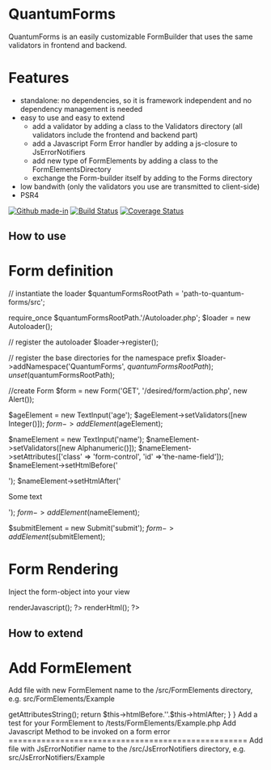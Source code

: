 # QuantumForms
QuantumForms is an easily customizable FormBuilder that uses the same validators in frontend and backend.

Features
========
 - standalone: no dependencies, so it is framework independent and no dependency management is needed
 - easy to use and easy to extend
   - add a validator by adding a class to the Validators directory (all validators include the frontend and backend part)
   - add a Javascript Form Error handler by adding a js-closure to JsErrorNotifiers
   - add new type of FormElements by adding a class to the FormElementsDirectory
   - exchange the Form-builder itself by adding to the Forms directory 
 - low bandwith (only the validators you use are transmitted to client-side)
 - PSR4

[![Github made-in](https://img.shields.io/badge/Made_In-Berlin-green.svg)](#) [![Build Status](https://travis-ci.org/FranzWegener/QuantumForms.svg?branch=master)](https://travis-ci.org/FranzWegener/QuantumForms) [![Coverage Status](https://coveralls.io/repos/github/FranzWegener/QuantumForms/badge.svg?branch=master)](https://coveralls.io/github/FranzWegener/QuantumForms?branch=master)

## How to use

Form definition
===============

// instantiate the loader
$quantumFormsRootPath = 'path-to-quantum-forms/src';

require_once $quantumFormsRootPath.'/Autoloader.php';
$loader = new Autoloader();

// register the autoloader
$loader->register();

// register the base directories for the namespace prefix
$loader->addNamespace('QuantumForms', $quantumFormsRootPath);
unset($quantumFormsRootPath);

//create Form
$form = new Form('GET', '/desired/form/action.php', new Alert());

$ageElement = new TextInput('age');
$ageElement->setValidators([new Integer()]);
$form->addElement($ageElement);

$nameElement = new TextInput('name');
$nameElement->setValidators([new Alphanumeric()]);
$nameElement->setAttributes(['class' => 'form-control', 'id' =>'the-name-field']);
$nameElement->setHtmlBefore('<div class="border">');
$nameElement->setHtmlAfter('<p>Some text</p></div>');
$form->addElement($nameElement);

$submitElement = new Submit('submit');
$form->addElement($submitElement);

Form Rendering
==============
Inject the form-object into your view

<html>
	<head>
		<?= $form->renderJavascript(); ?>
	</head>
	<body>
		<?= $form->renderHtml(); ?>
	</body>
</html>

## How to extend
Add FormElement
===============
Add file with new FormElement name to the /src/FormElements directory, e.g. src/FormElements/Example
<?php
namespace QuantumForms\FormElements;

/**
 * Example FormElement
 */
class Example extends AbstractFormElement implements \Quantumforms\FormElementInterface
{
    /**
     * (non-PHPdoc)
     * @see \QuantumForms\FormElements\AbstractFormElement::render()
     */
    public function render()
    {
        $attributes = $this->getAttributesString();
    	return $this->htmlBefore.'<example '.$attributes.'/>'.$this->htmlAfter;
    }    
}
Add a test for your FormElement to /tests/FormElements/Example.php

Add Javascript Method to be invoked on a form error
===================================================
Add file with JsErrorNotifier name to the /src/JsErrorNotifiers directory, e.g. src/JsErrorNotifiers/Example
<?php
namespace QuantumForms\JsErrorNotifiers;

/**
 * Example JsErrorNotifier
 */
class Example implements \QuantumForms\JsErrorNotifierInterface
{
	public function getJsErrorNotifier()
	{
	    return 'function (elementName, validatorName){
    	       //do something
    	    }';
	}
} 

Add a test for your JsErrorNotifier to /tests/JsErrorNotifiers/Example.php

Add Validator
=============
Add file with validator name to the /src/Validators directory, e.g. src/Validators/Example

<?php
namespace QuantumForms\Validators;

use QuantumForms\Validator;
use QuantumForms\ValidatorInterface;
/**
 * Example Validator 
 */
class Example extends AbstractValidator implements ValidatorInterface
{
    
    /**
     * @return bool
     */
    public function validate($input)
    {
        $bool = some_validation($input); 
        return $bool;
    }
    
    /**
     * @return string
     */
    public function getJavascriptValidator()
    {
        return 'function (input) {
                    bool = some_validation(input);
                    return bool;
                }';	
    }

}

Add a test for your Validator to /tests/Validators/Example.php

Change the way the whole form is assembled
==========================================
Add file with Form name to the /src/Forms directory, e.g. src/Forms/Example
Extend FormInterface 
Add a test for your Validator to /tests/Forms/Example.php